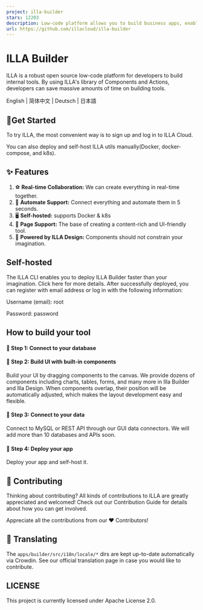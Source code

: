 ```yaml
---
project: illa-builder
stars: 12203
description: Low-code platform allows you to build business apps, enables you to quickly create internal tools such as dashboard, crud app, admin panel, crm, cms, etc. Supports PostgreSQL, MySQL, Supabase, GraphQL, MongoDB, MSSQL, Rest API, Hugging Face, Redis, etc. Automate workflows with schedule or webhook. Open source Retool. 
url: https://github.com/illacloud/illa-builder
---
```


ILLA Builder
============

ILLA is a robust open source low-code platform for developers to build internal tools. By using ILLA's library of Components and Actions, developers can save massive amounts of time on building tools.

English | 简体中文 | Deutsch | 日本語

  

🚀Get Started
-------------

To try ILLA, the most convenient way is to sign up and log in to ILLA Cloud.

You can also deploy and self-host ILLA utils manually(Docker, docker-compose, and k8s).

✨ Features
----------

1.  ⚽ **Real-time Collaboration:** We can create everything in real-time together.
2.  🤖 **Automate Support:** Connect everything and automate them in 5 seconds.
3.  🖥 **Self-hosted:** supports Docker & k8s
4.  📝 **Page Support:** The base of creating a content-rich and UI-friendly tool.
5.  🎨 **Powered by ILLA Design:** Components should not constrain your imagination.

Self-hosted
-----------

The ILLA CLI enables you to deploy ILLA Builder faster than your imagination. Click here for more details. After successfully deployed, you can register with email address or log in with the following information:

Username (email): root

Password: password

How to build your tool
----------------------

#### 🎯 Step 1: Connect to your database

#### 🎨 Step 2: Build UI with built-in components

Build your UI by dragging components to the canvas. We provide dozens of components including charts, tables, forms, and many more in Illa Builder and Illa Design. When components overlap, their position will be automatically adjusted, which makes the layout development easy and flexible.

#### 🔌 Step 3: Connect to your data

Connect to MySQL or REST API through our GUI data connectors. We will add more than 10 databases and APIs soon.

#### 🚀 Step 4: Deploy your app

Deploy your app and self-host it.

🌱 Contributing
---------------

Thinking about contributing? All kinds of contributions to ILLA are greatly appreciated and welcomed! Check out our Contribution Guide for details about how you can get involved.

Appreciate all the contributions from our ❤︎ Contributors!

📢 Translating
--------------

The `apps/builder/src/i18n/locale/*` dirs are kept up-to-date automatically via Crowdin. See our official translation page in case you would like to contribute.

LICENSE
-------

This project is currently licensed under Apache License 2.0.
